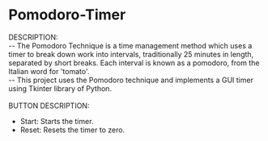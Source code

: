 # Pomodoro-Timer
DESCRIPTION: </br>
-- The Pomodoro Technique is a time management method which uses a timer to break down work into intervals, traditionally 25 minutes in length, separated by short breaks. Each interval is known as a pomodoro, from the Italian word for 'tomato'. </br>
-- This project uses the Pomodoro technique and implements a GUI timer using Tkinter library of Python.</br>
</br>
BUTTON DESCRIPTION: </br>
- Start: Starts the timer. </br>
- Reset: Resets the timer to zero. </br>
</br>
